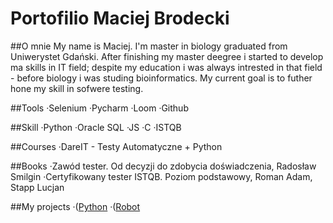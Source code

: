 # Portofilio Maciej Brodecki

##O mnie
My name is Maciej. I'm master in biology graduated from Uniwerystet Gdański. After finishing my master deegree i started to develop ma skills in IT field; despite my education i was always intrested in that field - before biology i was studing bioinformatics. My current goal is to futher hone my skill in sofwere testing.

##Tools
·Selenium
·Pycharm
·Loom 
·Github

##Skill
·Python
·Oracle SQL
·JS
·C
·ISTQB

##Courses
·DareIT - Testy Automatyczne + Python

##Books
·Zawód tester. Od decyzji do zdobycia doświadczenia, Radosław Smilgin
·Certyfikowany tester ISTQB. Poziom podstawowy, Roman Adam, Stapp Lucjan

##My projects
·([Python](https://github.com/macionaldo/Challenge_repozytorium)
·([Robot](https://github.com/macionaldo/panelscout_robotframework)

